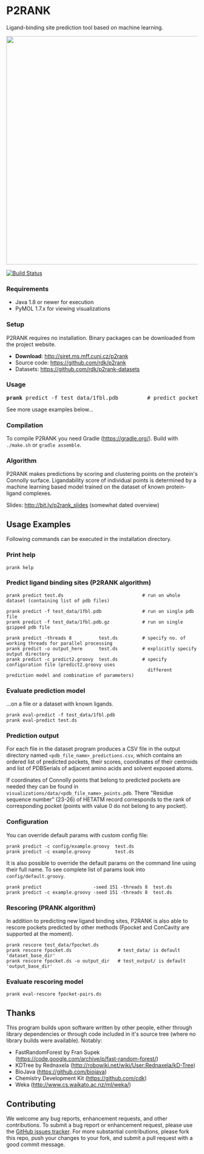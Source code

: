 
P2RANK 
======
Ligand-binding site prediction tool based on machine learning.

<p align="center">
    <img src="http://siret.ms.mff.cuni.cz/krivak/p2rank/figures/points2_small.png" width="600">
</p>

[![Build Status](https://travis-ci.org/rdk/p2rank.svg?branch=master)](https://travis-ci.org/rdk/p2rank)


### Requirements

* Java 1.8 or newer for execution
* PyMOL 1.7.x for viewing visualizations

### Setup

P2RANK requires no installation. Binary packages can be downloaded from the project website.

* **Download**: http://siret.ms.mff.cuni.cz/p2rank
* Source code: https://github.com/rdk/p2rank
* Datasets: https://github.com/rdk/p2rank-datasets

### Usage

<pre>
<b>prank</b> predict -f test_data/1fbl.pdb         # predict pockets on a single pdb file 
</pre>  

See more usage examples below...

### Compilation

To compile P2RANK you need Gradle (https://gradle.org/). Build with `./make.sh` or `gradle assemble`.

### Algorithm

P2RANK makes predictions by scoring and clustering points on the protein's Connolly surface. Ligandability score of individual points is determined by a machine learning based model trained on the dataset of known protein-ligand complexes.

Slides: http://bit.ly/p2rank_slides (somewhat dated overview)


Usage Examples
--------------

Following commands can be executed in the installation directory.

### Print help

~~~
prank help
~~~

### Predict ligand binding sites (P2RANK algorithm)

~~~
prank predict test.ds                             # run on whole dataset (containing list of pdb files)

prank predict -f test_data/1fbl.pdb               # run on single pdb file
prank predict -f test_data/1fbl.pdb.gz            # run on single gzipped pdb file

prank predict -threads 8          test.ds         # specify no. of working threads for parallel processing
prank predict -o output_here      test.ds         # explicitly specify output directory
prank predict -c predict2.groovy  test.ds         # specify configuration file (predict2.groovy uses 
                                                    different prediction model and combination of parameters)
~~~

### Evaluate prediction model
...on a file or a dataset with known ligands.

~~~
prank eval-predict -f test_data/1fbl.pdb
prank eval-predict test.ds
~~~

### Prediction output 

   For each file in the dataset program produces a CSV file in the output directory named 
   `<pdb_file_name>_predictions.csv`, which contains an ordered list of predicted pockets, their scores, coordinates 
   of their centroids and list of PDBSerials of adjacent amino acids and solvent exposed atoms.

   If coordinates of Connolly points that belong to predicted pockets are needed they can be found
   in `visualizations/data/<pdb_file_name>_points.pdb`. There "Residue sequence number" (23-26) of HETATM record 
   corresponds to the rank of corresponding pocket (points with value 0 do not belong to any pocket).

### Configuration

You can override default params with custom config file:

~~~
prank predict -c config/example.groovy  test.ds
prank predict -c example.groovy         test.ds
~~~


It is also possible to override the default params on the command line using their full name. To see complete list of params look into `config/default.groovy`.

~~~
prank predict                   -seed 151 -threads 8  test.ds
prank predict -c example.groovy -seed 151 -threads 8  test.ds
~~~

### Rescoring (PRANK algorithm)

In addition to predicting new ligand binding sites, P2RANK is also able to rescore pockets predicted by other methods (Fpocket and ConCavity are supported at the moment).

~~~
prank rescore test_data/fpocket.ds
prank rescore fpocket.ds                 # test_data/ is default 'dataset_base_dir'
prank rescore fpocket.ds -o output_dir   # test_output/ is default 'output_base_dir'
~~~

### Evaluate rescoring model

~~~
prank eval-rescore fpocket-pairs.ds
~~~


## Thanks

This program builds upon software written by other people, either through library dependencies or through code included in it's source tree (where no library builds were available). Notably:
* FastRandomForest by Fran Supek (https://code.google.com/archive/p/fast-random-forest/)
* KDTree by Rednaxela (http://robowiki.net/wiki/User:Rednaxela/kD-Tree)
* BioJava (https://github.com/biojava)
* Chemistry Development Kit (https://github.com/cdk)
* Weka (http://www.cs.waikato.ac.nz/ml/weka/)

## Contributing

We welcome any bug reports, enhancement requests, and other contributions. To submit a bug report or enhancement request, please use the [GitHub issues tracker](https://github.com/rdk/p2rank/issues). For more substantial contributions, please fork this repo, push your changes to your fork, and submit a pull request with a good commit message. 